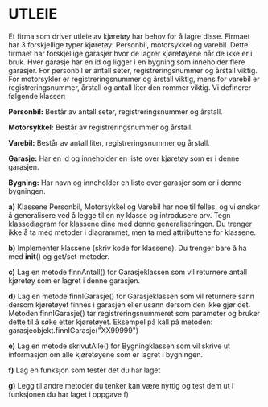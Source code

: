 
# 					UTLEIE 
 
Et firma som driver utleie av kjøretøy har behov for å lagre disse. Firmaet har 3 forskjellige typer kjøretøy: Personbil, motorsykkel og varebil. Dette firmaet har forskjellige garasjer hvor de lagrer kjøretøyene når de ikke er i bruk. Hver garasje har en id og ligger i en bygning som inneholder flere garasjer. For personbil er antall seter, registreringsnummer og årstall viktig. For motorsykler er registreringsnummer og årstall viktig, mens for varebil er registreringsnummer, årstall og antall liter den rommer viktig. 
Vi definerer følgende klasser: 

**Personbil:** 	Består av antall seter, registreringsnummer og årstall.

**Motorsykkel:** 	Består av registreringsnummer og årstall. 

**Varebil:** 	Består av antall liter, registreringsnummer og årstall. 

**Garasje:** 	Har en id og inneholder en liste over kjøretøy som er i denne garasjen. 

**Bygning:** 	Har navn og inneholder en liste over garasjer som er i denne bygningen. 
	
**a)**	Klassene Personbil, Motorsykkel og Varebil har noe til felles, og vi ønsker å generalisere ved å legge til en ny klasse og introdusere arv. Tegn klassediagram for klassene dine med denne generaliseringen. Du trenger ikke å ta med metoder i diagrammet, men ta med attributtene for klassene. 
 
**b)**	Implementer klassene (skriv kode for klassene). Du trenger bare å ha med __init__() og  get/set-metoder. 
 
**c)**	Lag en metode finnAntall() for Garasjeklassen som vil returnere antall kjøretøy som er lagret i denne garasjen. 
 
**d)**	Lag en metode finnIGarasje() for Garasjeklassen som vil returnere sann dersom kjøretøyet finnes i garasjen eller usann dersom den ikke gjør det. Metoden finnIGarasje() tar registreringsnummeret som parameter og bruker dette til å søke etter kjøretøyet. Eksempel på kall på metoden: garasjeobjekt.finnIGarasje("XX99999")  
 
**e)**	Lag en metode skrivutAlle() for Bygningklassen som vil skrive ut informasjon om alle kjøretøyene som er lagret i bygningen.  
 
**f)**	Lag en funksjon som tester det du har laget

**g)**	Legg til andre metoder du tenker kan være nyttig og test dem ut i funksjonen du har laget i oppgave f)
